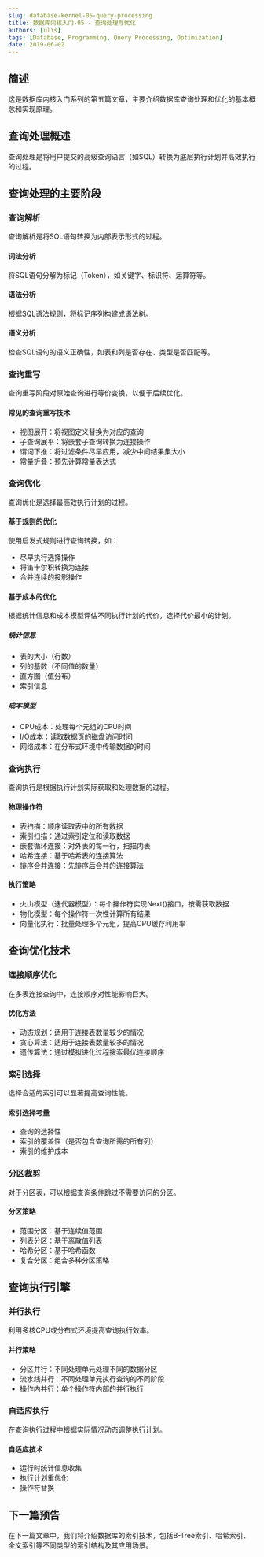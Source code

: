 ```yaml
---
slug: database-kernel-05-query-processing
title: 数据库内核入门-05 - 查询处理与优化
authors: [ulis]
tags: [Database, Programming, Query Processing, Optimization]
date: 2019-06-02
---
```


## 简述
这是数据库内核入门系列的第五篇文章，主要介绍数据库查询处理和优化的基本概念和实现原理。

## 查询处理概述
查询处理是将用户提交的高级查询语言（如SQL）转换为底层执行计划并高效执行的过程。

## 查询处理的主要阶段

### 查询解析
查询解析是将SQL语句转换为内部表示形式的过程。

#### 词法分析
将SQL语句分解为标记（Token），如关键字、标识符、运算符等。

#### 语法分析
根据SQL语法规则，将标记序列构建成语法树。

#### 语义分析
检查SQL语句的语义正确性，如表和列是否存在、类型是否匹配等。

<!-- truncate -->

### 查询重写
查询重写阶段对原始查询进行等价变换，以便于后续优化。

#### 常见的查询重写技术
- 视图展开：将视图定义替换为对应的查询
- 子查询展平：将嵌套子查询转换为连接操作
- 谓词下推：将过滤条件尽早应用，减少中间结果集大小
- 常量折叠：预先计算常量表达式

### 查询优化
查询优化是选择最高效执行计划的过程。

#### 基于规则的优化
使用启发式规则进行查询转换，如：
- 尽早执行选择操作
- 将笛卡尔积转换为连接
- 合并连续的投影操作

#### 基于成本的优化
根据统计信息和成本模型评估不同执行计划的代价，选择代价最小的计划。

##### 统计信息
- 表的大小（行数）
- 列的基数（不同值的数量）
- 直方图（值分布）
- 索引信息

##### 成本模型
- CPU成本：处理每个元组的CPU时间
- I/O成本：读取数据页的磁盘访问时间
- 网络成本：在分布式环境中传输数据的时间

### 查询执行
查询执行是根据执行计划实际获取和处理数据的过程。

#### 物理操作符
- 表扫描：顺序读取表中的所有数据
- 索引扫描：通过索引定位和读取数据
- 嵌套循环连接：对外表的每一行，扫描内表
- 哈希连接：基于哈希表的连接算法
- 排序合并连接：先排序后合并的连接算法

#### 执行策略
- 火山模型（迭代器模型）：每个操作符实现Next()接口，按需获取数据
- 物化模型：每个操作符一次性计算所有结果
- 向量化执行：批量处理多个元组，提高CPU缓存利用率

## 查询优化技术

### 连接顺序优化
在多表连接查询中，连接顺序对性能影响巨大。

#### 优化方法
- 动态规划：适用于连接表数量较少的情况
- 贪心算法：适用于连接表数量较多的情况
- 遗传算法：通过模拟进化过程搜索最优连接顺序

### 索引选择
选择合适的索引可以显著提高查询性能。

#### 索引选择考量
- 查询的选择性
- 索引的覆盖性（是否包含查询所需的所有列）
- 索引的维护成本

### 分区裁剪
对于分区表，可以根据查询条件跳过不需要访问的分区。

#### 分区策略
- 范围分区：基于连续值范围
- 列表分区：基于离散值列表
- 哈希分区：基于哈希函数
- 复合分区：组合多种分区策略

## 查询执行引擎

### 并行执行
利用多核CPU或分布式环境提高查询执行效率。

#### 并行策略
- 分区并行：不同处理单元处理不同的数据分区
- 流水线并行：不同处理单元执行查询的不同阶段
- 操作内并行：单个操作符内部的并行执行

### 自适应执行
在查询执行过程中根据实际情况动态调整执行计划。

#### 自适应技术
- 运行时统计信息收集
- 执行计划重优化
- 操作符替换

## 下一篇预告
在下一篇文章中，我们将介绍数据库的索引技术，包括B-Tree索引、哈希索引、全文索引等不同类型的索引结构及其应用场景。